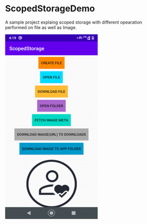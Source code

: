# ScopedStorageDemo

A sample project explaing scoped storage with different opearation performed on file as well as Image.

![DemoImage.png](images/demo_image.png)




